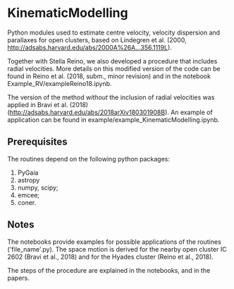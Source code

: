 # KinematicModelling


Python modules used to estimate centre velocity, velocity dispersion and parallaxes for open clusters, based on Lindegren et al. (2000, http://adsabs.harvard.edu/abs/2000A%26A...356.1119L). 


Together with Stella Reino, we also developed a procedure that includes radial velocities. More details on this modified version 
of the code can be found in Reino et al. (2018, subm., minor revision) and in the notebook Example_RV/exampleReino18.ipynb.

The version of the method *without* the inclusion of radial velocities was applied in Bravi et al. (2018) (http://adsabs.harvard.edu/abs/2018arXiv180301908B). An example of application can be found in example/example_KinematicModelling.ipynb.

## Prerequisites

The routines depend on the following python packages:
1. PyGaia
2. astropy
3. numpy, scipy;
4. emcee;
5. coner.


## Notes
The notebooks provide examples for  possible applications of the routines ('file_name'.py).
The space motion is derived for the nearby open cluster IC 2602 (Bravi et al., 2018) 
and for the Hyades cluster (Reino et al., 2018).

The steps of the procedure are explained in the notebooks, and in the papers.





